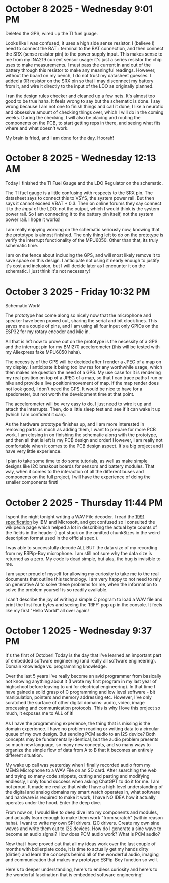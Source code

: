 # October  8 2025 - Wednesday  9:01 PM
Deleted the GPS, wired up the TI fuel guage.

Looks like I was confused, it uses a high side sense resistor. I (believe I)
need to connect the BAT+ terminal to the BAT connection, and then connect the
SRX (sense resistor pin) to the power supply input. This makes sense to me from
my INA219 current sensor usage: it's just a series resistor the chip uses to
make measurements. I must pass the current in and out of the battery through
this resistor to make any meaningful readings. However, without the board on my
bench, I do not trust my datasheet guesses. I added a 0R resistor on the SRX
pin so that I may disconnect my battery from it, and wire it directly to the
input of the LDO as originally planned. 

I ran the design rules checker and cleaned up a few nets. It's almost too good
to be true haha. It feels wrong to say but the schematic is done. I say wrong
because I am not one to finish things and call it done, I like a neurotic and
obsessive amount of checking things over, which I will do in the coming weeks.
During the checking, I will also be placing and routing the components on the
PCB, to start getting reps in there, and seeing what fits where and what
doesn't work.

My brain is fried, and I am done for the day. Hoorah!

# October  8 2025 - Wednesday 12:13 AM
Today I finished the TI Fuel Gauge and the LDO Regulator on the schematic.

The TI fuel gauge is a little confusing with respects to the SRX pin. The
datasheet says to connect this to VSYS, the system power rail. But then says it cannot exceed VBAT + 0.3. Then on online forums they say connect it to the *input* of the LDO, not the output, which I would think is the system power rail. So I am connecting it to the battery pin itself, not the system power rail. I hope it works!

I am really enjoying working on the schematic seriously now, knowing that the
prototype is almost finished. The only thing left to do on the prototype is
verify the interrupt functionality of the MPU6050. Other than that, its truly
schematic time. 

I am on the fence about including the GPS, and will most likely remove it to
save space on this design. I anticipate not using it nearly enough to justify
it's cost and inclusion, but I will decide later as I encounter it on the
schematic. I just think it's not necessary!

# October  3 2025 - Friday 10:32 PM
Schematic Work! 

The prototype has come along so nicely now that the microphone and speaker have
been proved out, sharing the serial and bit clock lines. This saves me
a couple of pins, and I am using all four input only GPIOs on the ESP32 for my
rotary encoder and Mic in. 

All that is left now to prove out on the prototype is the necessity of a GPS
and the interrupt pin for my BMI270 accelerometer (this will be tested with my
Aliexpress fake MPU6050 haha). 

The necessity of the GPS will be decided after I render a JPEG of a map on my
display. I anticipate it being too low res for any worthwhile usage, which then
makes me question the need of a GPS. My use case for it is rendering my real
position on top of a JPEG of a map, so that I can trace paths I run or hike and
provide a live position/movement of map. If the map render does not look good,
I don't need the GPS. It would be nice to have for a spedometer, but not worth
the development time at that point.

The accelerometer will be very easy to do, I just need to wire it up and attach
the interrupts. Then, do a little sleep test and see if it can wake it up
(which I am confident it can). 

As the hardware prototype finishes up, and I am more interested in removing
parts as much as adding them, I want to prepare for more PCB work. I am closing
in on finishing the schematic along with the prototype, and then all that is
left is my PCB design and order! However, I am really not comfortable when it
comes to the PCB design aspect. It's a big project and I have very little
experience. 

I plan to take some time to do some tutorials, as well as make simple designs
like I2C breakout boards for sensors and battery modules. That way, when it
comes to the interaction of all the different buses and components on the full
project, I will have the experience of doing the smaller components first!

# October  2 2025 - Thursday 11:44 PM
I spent the night tonight writing a WAV File decoder. I read the [1991
specification](https://www.aelius.com/njh/wavemetatools/doc/riffmci.pdf) by IBM and Microsoft, and got confused so I consulted the wikipedia page which helped a lot in describing the actual byte counts of the fields in the header (I got stuck on the omitted chunkSizes in the weird description format used in the official spec.). 

I was able to successfully decode ALL BUT the data size of my recording from my
ESPip-Boy microphone. I am still not sure why the data size is returned as
a zero. My code is dead simple, but alas, the bug is invisible to me.

I am super proud of myself for allowing my curiosity to take me to the real
documents that outline this technology. I am very happy to not need to rely on
generative AI to solve these problems for me, when the information to solve the
problem yourself is so readily available. 

I can't describe the joy of writing a simple C program to load a WAV file and
print the first four bytes and seeing the 'RIFF' pop up in the console. It
feels like my first "Hello World" all over again!

# October  1 2025 - Wednesday  9:37 PM
It's the first of October! Today is the day that I've learned an important part
of embedded software engineering (and really all software engineering). Domain
knowledge vs. programming knowledge.

Over the last 5 years I've really become an avid programmer from basically
not knowing anything about it (I wrote my first program in my last year of
highschool before leaving to uni for electrical engineering). In that time
I have gained a solid grasp of C programming and low level software - bit
manipulation, pointers and memory addressing etc. However, I've only scratched
the surface of other digital domains: audio, video, image processing and
communication protocols. This is why I love this project so much, it exposes me
to ALL of it!

As I have the programming experience, the thing that is missing is the domain
experience. I have no problem reading or writing data to a circular queue of my own design. But sending PCM audio to an I2S device? Both concepts may be fundamentally identical, but the audio problem presents so much new language, so many new concepts, and so many ways to organize the simple flow of data from A to B that it becomes an entirely different situation.

My wake up call was yesterday when I finally recorded audio from my MEMS
Microphone to a WAV File on an SD card. After searching the web and trying so
many code snippets, cutting and pasting and modifying endlessly, I only found
success when asking ChatGPT to do it for me. I am not proud. It made me realize
that while I have a high level understanding of the digital and analog domains
my smart watch operates in, what software and hardware is required to make it
work, I have NO IDEA how it actually operates under the hood. Enter the deep
dive. 

From now on, I would like to deep dive into my components and modules, and
actually learn enough to make them work "from scratch" (within reason haha).
I want to write my own SPI drivers. I2C drivers. Create my own sine waves and
write them out to I2S devices. How do I generate a sine wave to become an audio
signal? How does PCM audio work? What is PCM audio?

Now that I have proved out that all my ideas work over the last couple of
months with boilerplate code, it is time to actually get my hands dirty
(dirtier) and learn the concepts behind all of the wonderful audio, imaging and
communication that makes my prototype ESPip-Boy function so well.

Here's to deeper understanding, here's to endless curiosity and here's to the
wonderful fascination that is embedded software engineering!

